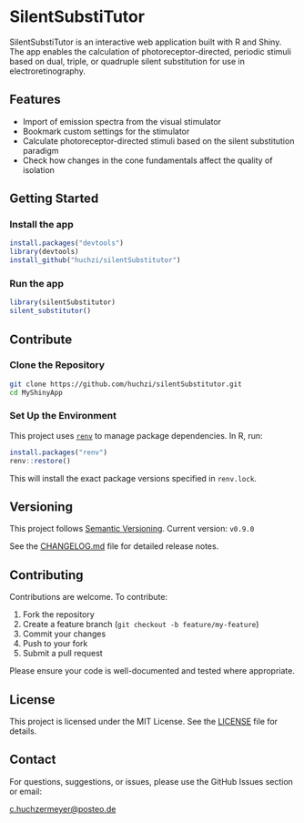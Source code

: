 # SilentSubstiTutor

SilentSubstiTutor is an interactive web application built with R and Shiny.
The app enables the calculation of photoreceptor-directed, periodic stimuli based on dual, triple, or quadruple silent substitution for use in electroretinography.

## Features

- Import of emission spectra from the visual stimulator
- Bookmark custom settings for the stimulator
- Calculate photoreceptor-directed stimuli based on the silent substitution paradigm
- Check how changes in the cone fundamentals affect the quality of isolation

## Getting Started

### Install the app

```r
install.packages("devtools")
library(devtools)
install_github("huchzi/silentSubstitutor")
```

### Run the app

```r
library(silentSubstitutor)
silent_substitutor()
```

## Contribute

### Clone the Repository

```bash
git clone https://github.com/huchzi/silentSubstitutor.git
cd MyShinyApp
```

### Set Up the Environment

This project uses [`renv`](https://rstudio.github.io/renv/) to manage package dependencies. In R, run:

```r
install.packages("renv")
renv::restore()
```

This will install the exact package versions specified in `renv.lock`.

## Versioning

This project follows [Semantic Versioning](https://semver.org/).
Current version: `v0.9.0`

See the [CHANGELOG.md](CHANGELOG.md) file for detailed release notes.

## Contributing

Contributions are welcome. To contribute:

1. Fork the repository
2. Create a feature branch (`git checkout -b feature/my-feature`)
3. Commit your changes
4. Push to your fork
5. Submit a pull request

Please ensure your code is well-documented and tested where appropriate.

## License

This project is licensed under the MIT License. See the [LICENSE](LICENSE) file for details.

## Contact

For questions, suggestions, or issues, please use the GitHub Issues section or email:

  c.huchzermeyer@posteo.de
